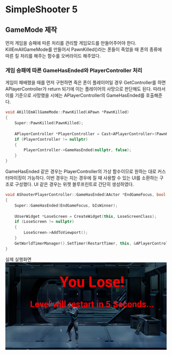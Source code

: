 # SimpleShooter 5

## GameMode 제작

먼저 게임을 승패에 따른 처리를 관리할 게임모드를 만들어주어야 한다. KillEmAllGameMode를 만들어서 PawnKilled()라는 폰들이 죽었을 때 폰의 종류에 따른 킬 처리를 해주는 함수를 오버라이드 해주었다.

### 게임 승패에 따른 GameHasEnded와 PlayerController 처리

게임이 패배했을 때를 먼저 구현하면 죽은 폰이 플레이어일 경우 GetController를 하면 APlayerController가 return 되기에 이는 플레이어의 사망으로 판단해도 된다. 따라서 이를 기준으로 사망했을 시에는 APlayerController의 GameHasEnded를 호출해준다.

```C++
void AKillEmAllGameMode::PawnKilled(APawn *PawnKilled)
{
    Super::PawnKilled(PawnKilled);

    APlayerController *PlayerController = Cast<APlayerController>(PawnKilled->GetController());
    if (PlayerController != nullptr)
    {
        PlayerController->GameHasEnded(nullptr, false);
    }
}

```

GameHasEnded 같은 경우는 PlayerController의 가상 함수이므로 원하는 대로 커스터마이징이 가능하다. 이번 경우는 지는 경우에 질 때 사용할 수 있는 UI를 소환하는 구조로 구성했다. UI 같은 경우는 위젯 블루프린트로 간단히 생성하였다.

```C++
void AShooterPlayerController::GameHasEnded(AActor *EndGameFocus, bool bIsWinner)
{
    Super::GameHasEnded(EndGameFocus, bIsWinner);

    UUserWidget *LoseScreen = CreateWidget(this, LoseScreenClass);
    if (LoseScreen != nullptr)
    {
        LoseScreen->AddToViewport();
    }
    GetWorldTimerManager().SetTimer(RestartTimer, this, &APlayerController::RestartLevel, RestartDelay);
}
```

실제 실행화면
![30](/Assets/Images/Unreal/실습/SimpleShooter/30.png)
